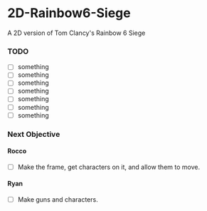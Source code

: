 # 2D-Rainbow6-Siege
A 2D version of Tom Clancy's Rainbow 6 Siege

### TODO
- [ ] something
- [ ] something
- [ ] something
- [ ] something
- [ ] something
- [ ] something
- [ ] something

### Next Objective
#### Rocco
- [ ] Make the frame, get characters on it, and allow them to move.
#### Ryan
- [ ] Make guns and characters.
